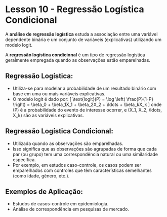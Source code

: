 # Lesson 10 - Regressão Logística Condicional

A **análise de regressão logística** estuda a associação entre uma variável dependente binária e um conjunto de variáveis (explicativas) utilizando um modelo logit.

A **regressão logística condicional** é um tipo de regressão logística geralmente empregada quando as observações estão emparelhadas.

## Regressão Logística:

- Utiliza-se para modelar a probabilidade de um resultado binário com base em uma ou mais variáveis explicativas.
- O modelo logit é dado por:
  \[
  \text{logit}(P) = \log \left( \frac{P}{1-P} \right) = \beta_0 + \beta_1X_1 + \beta_2X_2 + \ldots + \beta_kX_k
  \]
  onde \(P\) é a probabilidade do evento de interesse ocorrer, e \(X_1, X_2, \ldots, X_k\) são as variáveis explicativas.

## Regressão Logística Condicional:

- Utilizada quando as observações são emparelhadas.
- Isso significa que as observações são agrupadas de forma que cada par (ou grupo) tem uma correspondência natural ou uma similaridade específica.
- Por exemplo, em estudos caso-controle, os casos podem ser emparelhados com controles que têm características semelhantes (como idade, gênero, etc.).

## Exemplos de Aplicação:

- Estudos de casos-controle em epidemiologia.
- Análise de correspondência em pesquisas de mercado.
